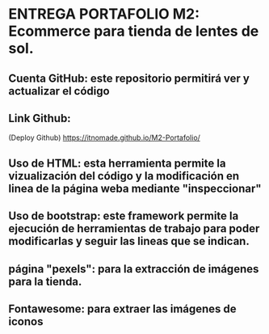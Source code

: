 # ENTREGA PORTAFOLIO M2: Ecommerce para tienda de lentes de sol.

## Cuenta GitHub: este repositorio permitirá ver y actualizar el código

## Link Github: 
 (Deploy Github) https://itnomade.github.io/M2-Portafolio/

## Uso de HTML: esta herramienta permite la vizualización del código y la modificación en linea de la página weba mediante "inspeccionar"

## Uso de bootstrap: este framework permite la ejecución de herramientas de trabajo para poder modificarlas y seguir las lineas que se indican.

## página "pexels": para la extracción de imágenes para la tienda.

## Fontawesome: para extraer las imágenes de iconos